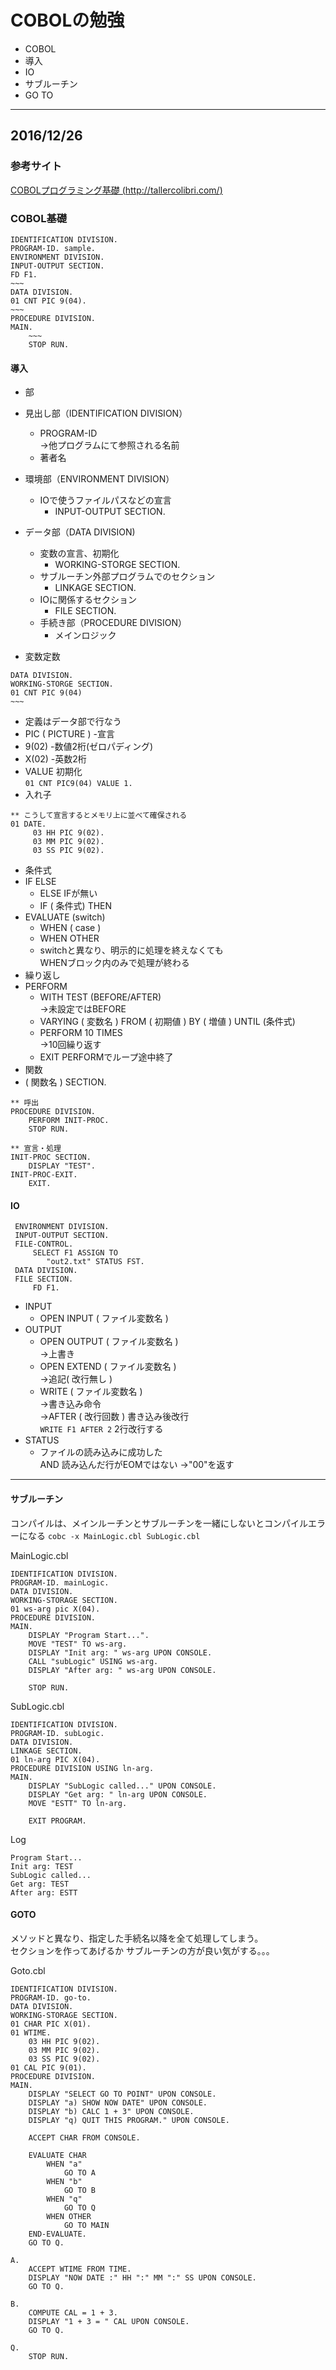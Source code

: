 # COBOLの勉強
* COBOL
 * 導入
 * IO
 * サブルーチン
 * GO TO
-----
## 2016/12/26
### 参考サイト
[COBOLプログラミング基礎 (http://tallercolibri.com/)](http://tallercolibri.com/)
### COBOL基礎
```cobol
IDENTIFICATION DIVISION.
PROGRAM-ID. sample.
ENVIRONMENT DIVISION.
INPUT-OUTPUT SECTION.
FD F1.
~~~
DATA DIVISION.
01 CNT PIC 9(04).
~~~
PROCEDURE DIVISION.
MAIN.
    ~~~
    STOP RUN.
```
#### 導入
* 部
 * 見出し部（IDENTIFICATION DIVISION）
   * PROGRAM-ID  
     →他プログラムにて参照される名前
   * 著者名
 * 環境部（ENVIRONMENT DIVISION）
   * IOで使うファイルパスなどの宣言
     * INPUT-OUTPUT SECTION.
 * データ部（DATA DIVISION)
   * 変数の宣言、初期化
     * WORKING-STORGE SECTION.
   * サブルーチン外部プログラムでのセクション
     * LINKAGE SECTION.
   * IOに関係するセクション
     * FILE SECTION.
   * 手続き部（PROCEDURE DIVISION）
     * メインロジック


* 変数定数
```cobol
DATA DIVISION.
WORKING-STORGE SECTION.
01 CNT PIC 9(04)
~~~
```
 * 定義はデータ部で行なう
 * PIC ( PICTURE ) -宣言
 * 9(02) -数値2桁(ゼロパディング)
 * X(02) -英数2桁
 * VALUE 初期化  
 `01 CNT PIC9(04) VALUE 1.`
 * 入れ子
 ```cobol
 ** こうして宣言するとメモリ上に並べて確保される
 01 DATE.
      03 HH PIC 9(02).
      03 MM PIC 9(02).
      03 SS PIC 9(02).
 ```
* 条件式
 * IF ELSE  
   * ELSE IFが無い  
   * IF ( 条件式) THEN
 * EVALUATE (switch)  
   * WHEN ( case )  
   * WHEN OTHER
   * switchと異なり、明示的に処理を終えなくても  
     WHENブロック内のみで処理が終わる
* 繰り返し
 * PERFORM  
   * WITH TEST (BEFORE/AFTER)  
   →未設定ではBEFORE  
   * VARYING ( 変数名 ) FROM ( 初期値 ) BY ( 増値 ) UNTIL (条件式)
   * PERFORM 10 TIMES  
   →10回繰り返す  
   * EXIT PERFORMでループ途中終了
* 関数
 * ( 関数名 ) SECTION.

 ```cobol
 ** 呼出
 PROCEDURE DIVISION.
     PERFORM INIT-PROC.
     STOP RUN.

 ** 宣言・処理
 INIT-PROC SECTION.
     DISPLAY "TEST".
 INIT-PROC-EXIT.
     EXIT.
 ```

#### IO
```cobol
 ENVIRONMENT DIVISION.
 INPUT-OUTPUT SECTION.
 FILE-CONTROL.
     SELECT F1 ASSIGN TO
        "out2.txt" STATUS FST.
 DATA DIVISION.
 FILE SECTION.
     FD F1.
 ```
 * INPUT  
   * OPEN INPUT ( ファイル変数名 )
 * OUTPUT  
   * OPEN OUTPUT ( ファイル変数名 )  
   →上書き
   * OPEN EXTEND ( ファイル変数名 )  
   →追記( 改行無し )
   * WRITE ( ファイル変数名 )  
   →書き込み命令  
   →AFTER ( 改行回数 )  書き込み後改行  
   `WRITE F1 AFTER 2` 2行改行する
 * STATUS
   * ファイルの読み込みに成功した  
     AND 読み込んだ行がEOMではない
       →"00"を返す

-----

#### サブルーチン
コンパイルは、メインルーチンとサブルーチンを一緒にしないとコンパイルエラーになる
`cobc -x MainLogic.cbl SubLogic.cbl`

MainLogic.cbl
```cobol
IDENTIFICATION DIVISION.
PROGRAM-ID. mainLogic.
DATA DIVISION.
WORKING-STORAGE SECTION.
01 ws-arg pic X(04).
PROCEDURE DIVISION.
MAIN.
    DISPLAY "Program Start...".
    MOVE "TEST" TO ws-arg.
    DISPLAY "Init arg: " ws-arg UPON CONSOLE.
    CALL "subLogic" USING ws-arg.
    DISPLAY "After arg: " ws-arg UPON CONSOLE.

    STOP RUN.
```

SubLogic.cbl

```cobol
IDENTIFICATION DIVISION.
PROGRAM-ID. subLogic.
DATA DIVISION.
LINKAGE SECTION.
01 ln-arg PIC X(04).
PROCEDURE DIVISION USING ln-arg.
MAIN.
    DISPLAY "SubLogic called..." UPON CONSOLE.
    DISPLAY "Get arg: " ln-arg UPON CONSOLE.
    MOVE "ESTT" TO ln-arg.

    EXIT PROGRAM.
```

Log
```
Program Start...
Init arg: TEST
SubLogic called...
Get arg: TEST
After arg: ESTT
```

#### GOTO
メソッドと異なり、指定した手続名以降を全て処理してしまう。  
セクションを作ってあげるか
サブルーチンの方が良い気がする。。。  

Goto.cbl
```COBOL
IDENTIFICATION DIVISION.
PROGRAM-ID. go-to.
DATA DIVISION.
WORKING-STORAGE SECTION.
01 CHAR PIC X(01).
01 WTIME.
    03 HH PIC 9(02).
    03 MM PIC 9(02).
    03 SS PIC 9(02).
01 CAL PIC 9(01).
PROCEDURE DIVISION.
MAIN.
    DISPLAY "SELECT GO TO POINT" UPON CONSOLE.
    DISPLAY "a) SHOW NOW DATE" UPON CONSOLE.
    DISPLAY "b) CALC 1 + 3" UPON CONSOLE.
    DISPLAY "q) QUIT THIS PROGRAM." UPON CONSOLE.

    ACCEPT CHAR FROM CONSOLE.

    EVALUATE CHAR
        WHEN "a"
            GO TO A
        WHEN "b"
            GO TO B
        WHEN "q"
            GO TO Q
        WHEN OTHER
            GO TO MAIN
    END-EVALUATE.
    GO TO Q.

A.
    ACCEPT WTIME FROM TIME.
    DISPLAY "NOW DATE :" HH ":" MM ":" SS UPON CONSOLE.
    GO TO Q.

B.
    COMPUTE CAL = 1 + 3.
    DISPLAY "1 + 3 = " CAL UPON CONSOLE.
    GO TO Q.

Q.
    STOP RUN.
```
